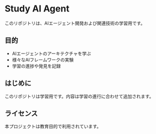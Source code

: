 # Study AI Agent

このリポジトリは、AIエージェント開発および関連技術の学習用です。

## 目的

- AIエージェントのアーキテクチャを学ぶ
- 様々なAIフレームワークの実験
- 学習の進捗や発見を記録

## はじめに

このリポジトリは学習用です。内容は学習の進行に合わせて追加されます。

## ライセンス

本プロジェクトは教育目的で利用されています。
